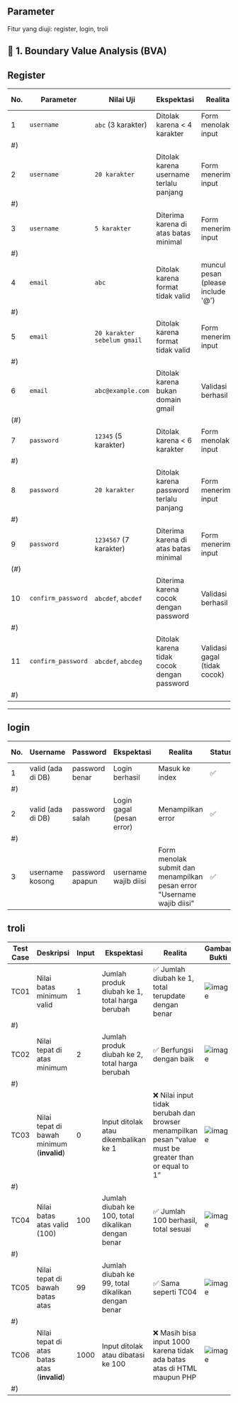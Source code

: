 
## Parameter

Fitur yang diuji: register, login, troli

## 🧪 1. Boundary Value Analysis (BVA)
## Register
| No. | Parameter          | Nilai Uji              | Ekspektasi                                 | Realita                            | Status | Gambar Bukti |
| --- | ------------------ | ---------------------- | ------------------------------------------ | ---------------------------------- | ------ | ------------ |
| 1   | `username`         | `abc` (3 karakter)     | Ditolak karena < 4 karakter                | Form menolak input                 | ✅      | ![image](https://github.com/user-attachments/assets/6fa6f043-e31f-411b-bce9-46051f30a835)
#)   |
| 2   | `username`         | `20 karakter`          | Ditolak karena username terlalu panjang    | Form menerima input                | ❌      | ![image](https://github.com/user-attachments/assets/90a5f12f-9b26-4c20-971a-b6626a7c4733)
#)   |
| 3   | `username`         | `5 karakter`           | Diterima karena di atas batas minimal      | Form menerima input                | ✅      | ![image](https://github.com/user-attachments/assets/71982da2-9878-4a73-bb16-b18f101987af)
#)   |
| 4   | `email`            | `abc`                  | Ditolak karena format tidak valid          | muncul pesan (please include '@') | ✅      | ![image](https://github.com/user-attachments/assets/85c83558-15f5-4df2-978a-bdf945c74334)
#)   |
| 5   | `email`            | `20 karakter sebelum gmail`          | Ditolak karena format tidak valid          | Form menerima input | ❌      | ![image](https://github.com/user-attachments/assets/d099ab2e-a9b7-4abe-b350-c24651786af7)
#)   |
| 6   | `email`            | `abc@example.com`      | Ditolak karena bukan domain gmail          | Validasi berhasil                  | ❌      | ![image](https://github.com/user-attachments/assets/7597d27a-c1e0-4e13-9d41-e805789270cc)
(#)   |
| 7   | `password`         | `12345` (5 karakter)   | Ditolak karena < 6 karakter                | Form menolak input                 | ✅      | ![image](https://github.com/user-attachments/assets/50b1628e-5edb-490e-b196-2ade1ec6821f)
#)   |
| 8   | `password`         | `20 karakter`          | Ditolak karena password terlalu panjang    | Form menerima input                | ❌      | ![image](https://github.com/user-attachments/assets/144dc967-d6c8-4f79-bb33-3939697a6908)
#)   |
| 9   | `password`         | `1234567` (7 karakter) | Diterima karena di atas batas minimal      | Form menerima input                | ✅      | ![image](https://github.com/user-attachments/assets/cf5591cb-053b-49be-ba71-6003ab7a2875)
(#)   |
| 10  | `confirm_password` | `abcdef`, `abcdef`     | Diterima karena cocok dengan password      | Validasi berhasil                  | ✅      | ![image](https://github.com/user-attachments/assets/60ff54c7-d71f-45ea-8563-2147ef2731e4)
#)  |
| 11  | `confirm_password` | `abcdef`, `abcdeg`     | Ditolak karena tidak cocok dengan password | Validasi gagal (tidak cocok)       | ✅      | !![image](https://github.com/user-attachments/assets/2098532c-8adf-4660-803d-5665b4cad22e)
#)  |



---
## login
| No. | Username          | Password        | Ekspektasi                | Realita                                                                | Status | Gambar Bukti |
| --- | ----------------- | --------------- | ------------------------- | ---------------------------------------------------------------------- | ------ | ------------ |
| 1   | valid (ada di DB) | password benar  | Login berhasil            | Masuk ke index                                                         | ✅      | ![image](https://github.com/user-attachments/assets/1a8af54c-ef68-4509-88b0-f8e681fb50dd)
#)   |
| 2   | valid (ada di DB) | password salah  | Login gagal (pesan error) | Menampilkan error                                                      | ✅      | ![image](https://github.com/user-attachments/assets/4189f6ea-79c2-489a-a1a3-5888163726d9)
#)   |
| 3   | username kosong   | password apapun | username wajib diisi      | Form menolak submit dan menampilkan pesan error "Username wajib diisi" | ✅      | ![image](https://github.com/user-attachments/assets/74c1bf63-5c06-4c98-96e4-352630f20909)#)   |


## troli
| **Test Case** | **Deskripsi**                                | **Input** | **Ekspektasi**                                           | **Realita**                                                                                          | **Gambar Bukti** |
| ------------- | -------------------------------------------- | --------- | -------------------------------------------------------- | ---------------------------------------------------------------------------------------------------- | ---------------- |
| TC01          | Nilai batas minimum valid                    | 1         | Jumlah produk diubah ke 1, total harga berubah           | ✅ Jumlah diubah ke 1, total terupdate dengan benar                                                   | ![image](https://github.com/user-attachments/assets/3df6db91-b73f-4804-9712-563169d0612a)
#)       |
| TC02          | Nilai tepat di atas minimum                  | 2         | Jumlah produk diubah ke 2, total harga berubah           | ✅ Berfungsi dengan baik                                                                              | ![image](https://github.com/user-attachments/assets/b9c7369c-8108-4d53-af60-bbf31e9e4a8f)
#)       |
| TC03          | Nilai tepat di bawah minimum (**invalid**)   | 0         | Input ditolak atau dikembalikan ke 1                     | ❌ Nilai input tidak berubah dan browser menampilkan pesan “value must be greater than or equal to 1” | ![image](https://github.com/user-attachments/assets/3c54bf89-852c-4b47-9281-8c739c1c1adb)
#)       |
| TC04          | Nilai batas atas valid (100)        | 100       | Jumlah diubah ke 100, total dikalikan dengan benar       | ✅ Jumlah 100 berhasil, total sesuai                                                                  | ![image](https://github.com/user-attachments/assets/03e118ad-2a2a-4117-b3e7-684b76653fa2)
#)       |
| TC05          | Nilai tepat di bawah batas atas              | 99        | Jumlah diubah ke 99, total dikalikan dengan benar        | ✅ Sama seperti TC04                                                                                  | ![image](https://github.com/user-attachments/assets/26b7aa9d-714f-410a-880c-d89a99547949)
#)       |
| TC06          | Nilai tepat di atas batas atas (**invalid**) | 1000       | Input ditolak atau dibatasi ke 100  | ❌ Masih bisa input 1000 karena tidak ada batas atas di HTML maupun PHP                                |![image](https://github.com/user-attachments/assets/84746a74-87ef-4ed5-9bc4-8bae0da4ebb1)
#)       |


